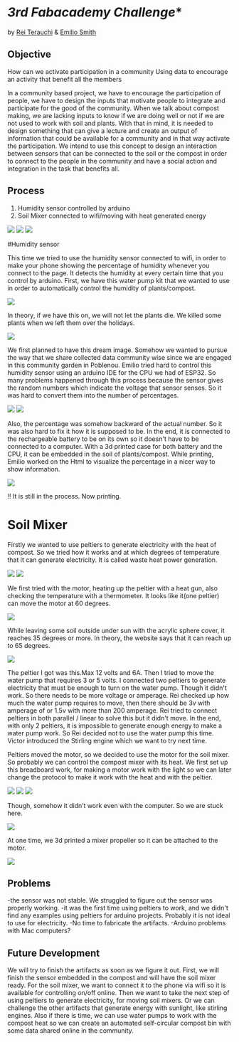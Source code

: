 *3rd Fabacademy Challenge**
===============


by [Rei Terauchi](https://terauchi-rei.github.io/mdefweb/) & [Emilio Smith](https://emiliosmith.github.io/mdef_emilio2/)

## Objective

How can we activate participation in a community
Using data to encourage an activity that benefit all the members

In a community based project, we have to encourage the participation of people, we have to design the inputs that motivate people to integrate and participate for the good of the community.
When we talk about compost making, we are lacking inputs to know if we are doing well or not if we are not used to work with soil and plants.
With that in mind, it is needed to design something that can give a lecture and create an output of information that could be available for a community and in that way activate the participation.
We intend to use this concept to design an interaction between sensors that can be connected to the soil or the compost in order to connect to the people in the community and have a social action and integration in the task that benefits all.

## Process

1. Humidity sensor controlled by arduino 
2. Soil Mixer connected to wifi/moving with heat generated energy

![](/images/S__6307842.jpg)
![](/fimages/protocol.jpeg)
![](/images/ref.jpeg)

#Humidity sensor

This time we tried to use the humidity sensor connected to wifi, in order to make your phone showing the percentage of humidity whenever you connect to the page.  It detects the humidity at every certain time that you control by arduino.
First, we have this water pump kit that we wanted to use in order to automatically control the humidity of plants/compost.

![](/images/kit.jpeg)

In theory, if we have this on, we will not let the plants die. We killed some plants when we left them over the holidays.

![](/images/S__6438935.jpg)

We first planned to have this dream image.
Somehow we wanted to pursue the way that we share collected  data community wise since we are engaged in this community garden in Poblenou.
Emilio tried hard to control this humidity sensor using an arduino IDE for the CPU we had of ESP32. 
So many problems happened through this process because the sensor gives the random numbers which indicate the voltage that sensor senses. So it was hard to convert them into the number of percentages. 

![](/images/S__6438937.jpg)
![](/images/S__6438947.jpg)

Also, the percentage was somehow backward of the actual number. So it was also hard to fix it how it is supposed to be.
In the end, it is connected to the rechargeable battery to be on its own so it doesn't have to be connected to a computer. With a 3d printed case for both battery and the CPU, it can be embedded in the soil of plants/compost.
While printing, Emilio worked on the Html to visualize the percentage in a nicer way to show information.

![](/images/html.jpeg)

!! It is still in the process. Now printing.
 
# Soil Mixer
Firstly we wanted to use peltiers to generate electricity with the heat of compost. So we  tried how it works and at which degrees of temperature that it can generate electricity. It is called waste heat power generation.

![](/images/coffeee.jpeg)
![](/images/peltier.jpeg)

We first tried with the motor, heating up the peltier with a heat gun, also checking the temperature with a thermometer.
It looks like it(one peltier) can move the motor at 60 degrees. 

![](/images/motor.gif)

While leaving some soil outside under sun with the acrylic sphere cover, it reaches 35 degrees or more. In theory, the website says that it can reach up to 65 degrees.

![](/images/S__6438933.jpg)

The peltier I got was this.Max 12 volts and 6A.
Then I tried to move the water pump that requires 3 or 5 volts. I connected two peltiers to generate electricity that must be enough to turn on the water pump.
Though it didn't work. So there needs to be more voltage or amperage. Rei checked up how much the water pump requires to move, then there should be 3v with amperage of or 1.5v with more than 200 amperage. 
Rei tried to connect peltiers in both parallel / linear to solve this but it didn't move.
In the end, with only 2 peltiers, it is impossible to generate enough energy to make a water pump work. So Rei decided not to use the water pump this time.  Victor introduced  the Stirling engine which we want to try next time.

Peltiers moved the motor, so we decided to use the motor for the soil mixer. So probably we can control the compost mixer with its heat.
We first set up this breadboard work, for making a motor work with the light so we can later change the protocol to make it work with the heat and with the peltier.

![](/images/S__6438939.jpg)
![](/images/mixer.jpeg)
![](/images/S__6438932_0.jpg)


Though, somehow it didn’t work even with the computer. So we are stuck here.

![](/images/arduino.jpeg)

At one time, we 3d printed a mixer propeller so it can be attached to the motor.

![](/images/S__6438933.jpg)

## Problems
-the sensor was not stable. We struggled to figure out the sensor was properly working.
-it was the first time using peltiers to work, and we didn't find any examples using peltiers for arduino projects. Probably it is not ideal to use for electricity. 
-No time to fabricate the artifacts.
-Arduino problems with Mac computers?


## Future Development
We will try to finish the artifacts as soon as we figure it out. First, we will finish the sensor embedded in the compost and will have the soil mixer ready.
For the soil mixer, we want to connect it to the phone via wifi so it is available for controlling on/off online.
Then we want to take the next step of using peltiers to generate electricity, for moving soil mixers. Or we can challenge the other artifacts that generate energy with sunlight, like stirling engines. Also if there is time, we can use water pumps to work with the compost heat so we can create an automated self-circular compost bin with some data shared online in the community. 









